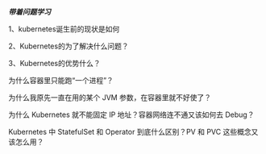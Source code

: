 ***带着问题学习***

1、kubernetes诞生前的现状是如何


2、Kubernetes的为了解决什么问题？


3、Kubernetes的优势什么？

为什么容器里只能跑“一个进程”？

为什么我原先一直在用的某个 JVM 参数，在容器里就不好使了？

为什么 Kubernetes 就不能固定 IP 地址？容器网络连不通又该如何去 Debug？

Kubernetes 中 StatefulSet 和 Operator 到底什么区别？PV 和 PVC 这些概念又该怎么用？